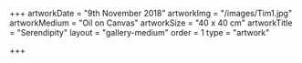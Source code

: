 +++
artworkDate = "9th November 2018"
artworkImg = "/images/Tim1.jpg"
artworkMedium = "Oil on Canvas"
artworkSize = "40 x 40 cm"
artworkTitle = "Serendipity"
layout = "gallery-medium"
order = 1
type = "artwork"

+++
